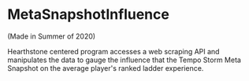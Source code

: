 # MetaSnapshotInfluence
(Made in Summer of 2020)


Hearthstone centered program accesses a web scraping API and manipulates the data to gauge the influence that the Tempo Storm Meta Snapshot on the average player's ranked ladder experience.
